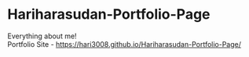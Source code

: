 # Hariharasudan-Portfolio-Page
Everything about me! \
Portfolio Site - https://hari3008.github.io/Hariharasudan-Portfolio-Page/
